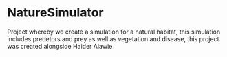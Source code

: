 # NatureSimulator
Project whereby we create a simulation for a natural habitat, this simulation includes predetors and prey as well as vegetation and
disease, this project was created alongside Haider Alawie. 
